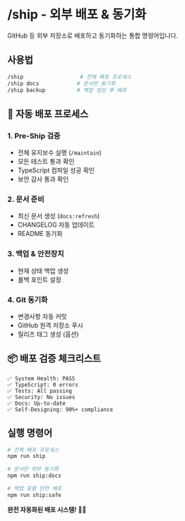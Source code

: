# /ship - 외부 배포 & 동기화

GitHub 등 외부 저장소로 배포하고 동기화하는 통합 명령어입니다.

## 사용법

```bash
/ship                  # 전체 배포 프로세스
/ship docs            # 문서만 동기화
/ship backup          # 백업 생성 후 배포
```

## 🚀 자동 배포 프로세스

### 1. **Pre-Ship 검증**

- 전체 유지보수 실행 (`/maintain`)
- 모든 테스트 통과 확인
- TypeScript 컴파일 성공 확인
- 보안 감사 통과 확인

### 2. **문서 준비**

- 최신 문서 생성 (`docs:refresh`)
- CHANGELOG 자동 업데이트
- README 동기화

### 3. **백업 & 안전장치**

- 현재 상태 백업 생성
- 롤백 포인트 설정

### 4. **Git 동기화**

- 변경사항 자동 커밋
- GitHub 원격 저장소 푸시
- 릴리즈 태그 생성 (옵션)

## 📦 배포 검증 체크리스트

```
✅ System Health: PASS
✅ TypeScript: 0 errors
✅ Tests: All passing
✅ Security: No issues
✅ Docs: Up-to-date
✅ Self-Designing: 90%+ compliance
```

## 실행 명령어

```bash
# 전체 배포 프로세스
npm run ship

# 문서만 외부 동기화
npm run ship:docs

# 백업 포함 안전 배포
npm run ship:safe
```

**완전 자동화된 배포 시스템!** 🚢✨

